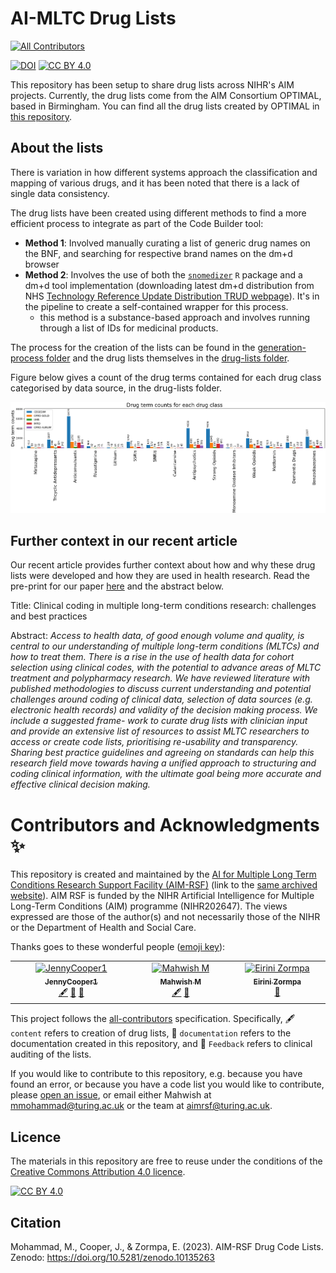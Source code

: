 # AI-MLTC Drug Lists
<!-- ALL-CONTRIBUTORS-BADGE:START - Do not remove or modify this section -->
[![All Contributors](https://img.shields.io/badge/all_contributors-3-orange.svg?style=flat-square)](#contributors-)
<!-- ALL-CONTRIBUTORS-BADGE:END -->
[![DOI](https://zenodo.org/badge/DOI/10.5281/zenodo.10816326.svg)](https://doi.org/10.5281/zenodo.10816326) [![CC BY 4.0][cc-by-shield]][cc-by]

This repository has been setup to share drug lists across NIHR's AIM projects.
Currently, the drug lists come from the AIM Consortium OPTIMAL, based in Birmingham.
You can find all the drug lists created by OPTIMAL in [this repository]([https://github.com/aim-rsf/phenotypes/tree/main/Drug%20Codes](https://github.com/THINKINGGroup/phenotypes/tree/main/Drug%20Codes)).

## About the lists
There is variation in how different systems approach the classification and mapping of various drugs, and it has been noted that there is a lack of single data consistency. 

The drug lists have been created using different methods to find a more efficient process to integrate as part of the Code Builder tool:

- **Method 1**: Involved manually curating a list of generic drug names on the BNF, and searching for respective brand names on the dm+d browser
- **Method 2**: Involves the use of both the [`snomedizer`](https://github.com/ramses-antibiotics/snomedizer) `R` package and a dm+d tool implementation (downloading latest dm+d distribution from NHS [Technology Reference Update Distribution TRUD webpage](https://isd.digital.nhs.uk/trud/users/guest/filters/0/home)). It's in the pipeline to create a self-contained wrapper for this process.
  - this method is a substance-based approach and involves running through a list of IDs for medicinal products.

The process for the creation of the lists can be found in the [generation-process folder](/generation-process) and the drug lists themselves in the [drug-lists folder](/drug-lists).

Figure below gives a count of the drug terms contained for each drug class categorised by data source, in the drug-lists folder.

![image info](./figs/drug_term_count_per_class.png)

## Further context in our recent article 

Our recent article provides further context about how and why these drug lists were developed and how they are used in health research. Read the pre-print for our paper [here](https://doi.org/10.5281/zenodo.12705968) and the abstract below.

Title: Clinical coding in multiple long-term conditions research: challenges and best practices

Abstract: _Access to health data, of good enough volume and quality, is central to our understanding of multiple long-term conditions (MLTCs) and how to treat them. There is a rise in the use of health data for cohort selection using clinical codes, with the potential to advance areas of MLTC treatment and polypharmacy research. We have reviewed literature with published methodologies to discuss current understanding and potential challenges around coding of clinical data, selection of data sources (e.g. electronic health records) and validity of the decision making process. We include a suggested frame- work to curate drug lists with clinician input and provide an extensive list of resources to assist MLTC researchers to access or create code lists, prioritising re-usability and transparency. Sharing best practice guidelines and agreeing on standards can help this research field move towards having a unified approach to structuring and coding clinical information, with the ultimate goal being more accurate and effective clinical decision making._

# Contributors and Acknowledgments ✨

This repository is created and maintained by the [AI for Multiple Long Term Conditions Research Support Facility (AIM-RSF)](https://www.turing.ac.uk/research/research-projects/ai-multiple-long-term-conditions-research-support-facility) (link to the [same archived website](https://web.archive.org/web/20250212145350/https://www.turing.ac.uk/research/research-projects/ai-for-multiple-long-term-conditions-research-support-facility?__cf_chl_rt_tk=XKaDrLiiU8hmzZk2rKaWDBVpnO8exVqC4EHijqlWTIQ-1739372030-1.0.1.1-hmHFksRkdOQcBH9PsOgRVdNAatQdr3i4hFOqtyPcyZU)). AIM RSF is funded by the NIHR Artificial Intelligence for Multiple Long-Term Conditions (AIM) programme (NIHR202647). The views expressed are those of the author(s) and not necessarily those of the NIHR or the Department of Health and Social Care.

Thanks goes to these wonderful people ([emoji key](https://allcontributors.org/docs/en/emoji-key)):

<!-- ALL-CONTRIBUTORS-LIST:START - Do not remove or modify this section -->
<!-- prettier-ignore-start -->
<!-- markdownlint-disable -->
<table>
  <tbody>
    <tr>
      <td align="center" valign="top" width="14.28%"><a href="https://github.com/JennyCooper1"><img src="https://avatars.githubusercontent.com/u/107427234?v=4?s=100" width="100px;" alt="JennyCooper1"/><br /><sub><b>JennyCooper1</b></sub></a><br /><a href="#content-JennyCooper1" title="Content">🖋</a> <a href="https://github.com/aim-rsf/drug-lists/commits?author=JennyCooper1" title="Documentation">📖</a> <a href="#ideas-JennyCooper1" title="Ideas, Planning, & Feedback">🤔</a></td>
      <td align="center" valign="top" width="14.28%"><a href="https://github.com/Rainiefantasy"><img src="https://avatars.githubusercontent.com/u/43926907?v=4?s=100" width="100px;" alt="Mahwish M"/><br /><sub><b>Mahwish M</b></sub></a><br /><a href="#content-Rainiefantasy" title="Content">🖋</a> <a href="https://github.com/aim-rsf/drug-lists/commits?author=Rainiefantasy" title="Documentation">📖</a></td>
      <td align="center" valign="top" width="14.28%"><a href="https://github.com/eirini-zormpa"><img src="https://avatars.githubusercontent.com/u/30151074?v=4?s=100" width="100px;" alt="Eirini Zormpa"/><br /><sub><b>Eirini Zormpa</b></sub></a><br /><a href="https://github.com/aim-rsf/drug-lists/commits?author=eirini-zormpa" title="Documentation">📖</a></td>
    </tr>
  </tbody>
</table>

<!-- markdownlint-restore -->
<!-- prettier-ignore-end -->

<!-- ALL-CONTRIBUTORS-LIST:END -->

This project follows the [all-contributors](https://github.com/all-contributors/all-contributors) specification. Specifically, 🖋️ `content` refers to creation of drug lists, 📖 `documentation` refers to the documentation created in this repository, and 🤔 `Feedback` refers to clinical auditing of the lists.

If you would like to contribute to this repository, e.g. because you have found an error, or because you have a code list you would like to contribute, please [open an issue](https://github.com/aim-rsf/drug-lists/issues/new), or email either Mahwish at [mmohammad@turing.ac.uk](mailto:mmohammad@turing.ac.uk) or the team at [aimrsf@turing.ac.uk](mailto:aimrsf@turing.ac.uk).

## Licence
The materials in this repository are free to reuse under the conditions of the [Creative Commons Attribution 4.0 licence](http://creativecommons.org/licenses/by/4.0/).

[![CC BY 4.0][cc-by-image]][cc-by]

[cc-by]: http://creativecommons.org/licenses/by/4.0/
[cc-by-image]: https://i.creativecommons.org/l/by/4.0/88x31.png
[cc-by-shield]: https://img.shields.io/badge/License-CC%20BY%204.0-lightgrey.svg

## Citation

Mohammad, M., Cooper, J., & Zormpa, E. (2023). AIM-RSF Drug Code Lists. Zenodo: https://doi.org/10.5281/zenodo.10135263

